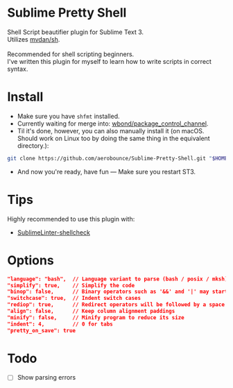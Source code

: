 # Sublime Pretty Shell
Shell Script beautifier plugin for Sublime Text 3.\
Utilizes [mvdan/sh](https://github.com/mvdan/sh).\
\
Recommended for shell scripting beginners.\
I've written this plugin for myself to learn how to write scripts in correct syntax.


# Install
- Make sure you have `shfmt` installed.
- Currently waiting for merge into: [wbond/package_control_channel](https://github.com/wbond/package_control_channel).
- Til it's done, however, you can also manually install it (on macOS. Should work on Linux too by doing the same thing in the equivalent directory.):
```bash
git clone https://github.com/aerobounce/Sublime-Pretty-Shell.git "$HOME/Library/Application Support/Sublime Text 3/Packages/PrettyShell"
```
- And now you're ready, have fun — Make sure you restart ST3.


# Tips
Highly recommended to use this plugin with:

- [SublimeLinter-shellcheck](https://packagecontrol.io/packages/SublimeLinter-shellcheck)


# Options
```json
"language": "bash",  // Language variant to parse (bash / posix / mksh)
"simplify": true,    // Simplify the code
"binop": false,      // Binary operators such as '&&' and '|' may start a line
"switchcase": true,  // Indent switch cases
"rediop": true,      // Redirect operators will be followed by a space
"align": false,      // Keep column alignment paddings
"minify": false,     // Minify program to reduce its size
"indent": 4,         // 0 for tabs
"pretty_on_save": true
```


# Todo
- [ ] Show parsing errors
